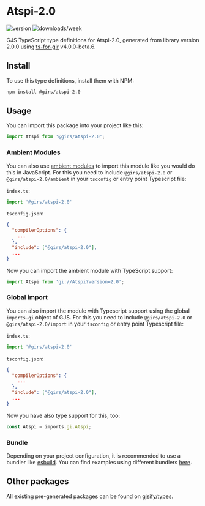 
# Atspi-2.0

![version](https://img.shields.io/npm/v/@girs/atspi-2.0)
![downloads/week](https://img.shields.io/npm/dw/@girs/atspi-2.0)


GJS TypeScript type definitions for Atspi-2.0, generated from library version 2.0.0 using [ts-for-gir](https://github.com/gjsify/ts-for-gir) v4.0.0-beta.6.


## Install

To use this type definitions, install them with NPM:
```bash
npm install @girs/atspi-2.0
```

## Usage

You can import this package into your project like this:
```ts
import Atspi from '@girs/atspi-2.0';
```

### Ambient Modules

You can also use [ambient modules](https://github.com/gjsify/ts-for-gir/tree/main/packages/cli#ambient-modules) to import this module like you would do this in JavaScript.
For this you need to include `@girs/atspi-2.0` or `@girs/atspi-2.0/ambient` in your `tsconfig` or entry point Typescript file:

`index.ts`:
```ts
import '@girs/atspi-2.0'
```

`tsconfig.json`:
```json
{
  "compilerOptions": {
    ...
  },
  "include": ["@girs/atspi-2.0"],
  ...
}
```

Now you can import the ambient module with TypeScript support: 

```ts
import Atspi from 'gi://Atspi?version=2.0';
```

### Global import

You can also import the module with Typescript support using the global `imports.gi` object of GJS.
For this you need to include `@girs/atspi-2.0` or `@girs/atspi-2.0/import` in your `tsconfig` or entry point Typescript file:

`index.ts`:
```ts
import '@girs/atspi-2.0'
```

`tsconfig.json`:
```json
{
  "compilerOptions": {
    ...
  },
  "include": ["@girs/atspi-2.0"],
  ...
}
```

Now you have also type support for this, too:

```ts
const Atspi = imports.gi.Atspi;
```

### Bundle

Depending on your project configuration, it is recommended to use a bundler like [esbuild](https://esbuild.github.io/). You can find examples using different bundlers [here](https://github.com/gjsify/ts-for-gir/tree/main/examples).

## Other packages

All existing pre-generated packages can be found on [gjsify/types](https://github.com/gjsify/types).

